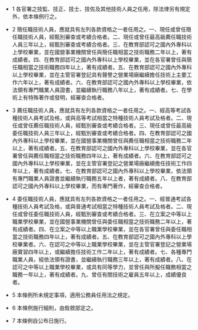 * 1 各官署之技監、技正、技士、技佐及其他技術人員之任用，除法律另有規定外，依本條例行之。

* 2 簡任職技術人員，應就具有左列各款資格之一者任用之。一、現任或曾任簡任職技術人員，經甄別審查或考績合格者。二、現任或曾任最高級薦任職技術人員三年以上，經甄別審查或考績合格者。三、在教育部認可之國內外專科以上學校畢業，並在國營事業機關曾任與簡任職相當之技術職務二年以上，著有成績者。四、在教育部認可之國內外專科以上學校畢業，並在各官署曾任與簡任職相當之技術職務四年以上，著有成績者。五、在教育部認可之國內外專科以上學校畢業，並在主管官署登記具有聲譽之營業場廠繼續擔任技術上主要工作六年以上，著有成績者。六、在教育部認可之國內外專科以上學校畢業，依法領有專門職業人員證書，並繼續執行職務八年以上，著有成績者。七、在學術上有特殊著作或發明，經審查合格者。

* 3 薦任職技術人員，應就具有左列各款資格之一者任用之。一、經高等考試各種技術人員考試及格，或與高等考試相當之特種技術人員考試及格者。二、現任或曾任薦任職技術人員，經甄別審查或考績合格者。三、現任或曾任最高級委任職技術人員三年以上，經甄別審查或考績合格者。四、在教育部認可之國內外專科以上學校畢業，並在國營事業機關曾任與薦任職相當之技術職務二年以上，著有成績者。五、在教育部認可之國內外專科以上學校畢業，並在各官署曾任與薦任職相當之技術職務四年以上，著有成績者。六、在教育部認可之國內外專科以上學校畢業，並在主管官署登記之營業場廠繼續擔任技術工作四年以上，著有成績者。七、在教育部認可之國內外專科以上學校畢業，依法領有專門職業人員證書並繼續執行職務五年以上者，著有成績者。八、在教育部認可之國內外專科以上學校畢業，而有專門著作，經審查合格者。

* 4 委任職技術人員，應就具有左列各款資格之一者任用之。一、經普通考試各種技術人員考試及格，或與普通考試相當之特種技術人員考試及格者。二、現任或曾任委任職技術人員，經甄別審查或考績合格者。三、在立案之中等以上職業學校畢業，並在國營事業機關曾任與委任職相當之技術職務二年以上，著有成績者。四、在立案之中等以上職業學校畢業，並在各官署曾任與委任職相當之技術職務四年以上，著有成績者。五、在教育部認可之國內外專科以上學校畢業者。六、在認可之中等以上職業學校畢業，並在主管官署登記之營業場廠實習四年以上，或繼續擔任技術工作二年以上，著有成績者。七、各種專門職業人員，經依法領有證書，並繼續執行職務三年以上，著有成績者。八、在認可之中等以上職業學校畢業，或具有同等學力，並曾任與所擬任職務相當之職務一年以上，著有成績者。九、曾任有關技術之雇員五年以上，成績優良者。

* 5 本條例所未規定事項，適用公務員任用法之規定。

* 6 本條例施行細則，由銓敘部定之。

* 7 本條例自公布日施行。


